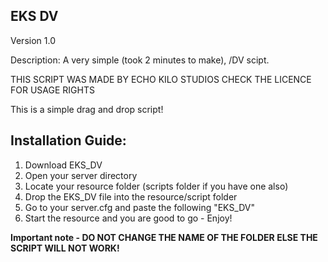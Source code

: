 ## EKS DV

Version 1.0

Description:
A very simple (took 2 minutes to make), /DV scipt.

THIS SCRIPT WAS MADE BY ECHO KILO STUDIOS
CHECK THE LICENCE FOR USAGE RIGHTS

This is a simple drag and drop script!

## Installation Guide:
1. Download EKS_DV
2. Open your server directory
3. Locate your resource folder (scripts folder if you have one also)
4. Drop the EKS_DV file into the resource/script folder
5. Go to your server.cfg and paste the following "EKS_DV"
6. Start the resource and you are good to go - Enjoy!

**Important note - DO NOT CHANGE THE NAME OF THE FOLDER ELSE THE SCRIPT WILL NOT WORK!**
